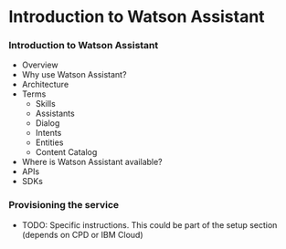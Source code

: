 # Introduction to Watson Assistant

### Introduction to Watson Assistant

* Overview
* Why use Watson Assistant?
* Architecture
* Terms
  * Skills
  * Assistants
  * Dialog
  * Intents
  * Entities
  * Content Catalog
* Where is Watson Assistant available?
* APIs
* SDKs

### Provisioning the service

* TODO:  Specific instructions.  This could be part of the setup section \(depends on CPD or IBM Cloud\)

